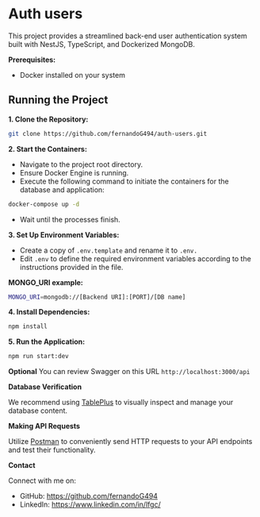# Auth users

This project provides a streamlined back-end user authentication system built with NestJS, TypeScript, and Dockerized MongoDB.

**Prerequisites:**

- Docker installed on your system

## Running the Project

**1. Clone the Repository:**

```bash
git clone https://github.com/fernandoG494/auth-users.git
```

**2. Start the Containers:**

- Navigate to the project root directory.
- Ensure Docker Engine is running.
- Execute the following command to initiate the containers for the database and application:

```bash
docker-compose up -d
```

- Wait until the processes finish.

**3. Set Up Environment Variables:**

- Create a copy of `.env.template` and rename it to `.env.`
- Edit `.env` to define the required environment variables according to the instructions provided in the file.

**MONGO_URI example:**

```bash
MONGO_URI=mongodb://[Backend URI]:[PORT]/[DB name]
```

**4. Install Dependencies:**

```bash
npm install
```

**5. Run the Application:**

```bash
npm run start:dev
```

**Optional**
You can review Swagger on this URL `http://localhost:3000/api`

**Database Verification**

We recommend using [TablePlus](https://tableplus.com/) to visually inspect and manage your database content.

**Making API Requests**

Utilize [Postman](https://www.postman.com/) to conveniently send HTTP requests to your API endpoints and test their functionality.

**Contact**

Connect with me on:

- GitHub: https://github.com/fernandoG494
- LinkedIn: https://www.linkedin.com/in/lfgc/
